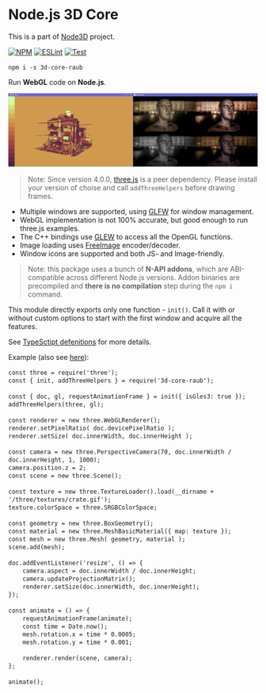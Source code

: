 # Node.js 3D Core

This is a part of [Node3D](https://github.com/node-3d) project.

[![NPM](https://badge.fury.io/js/3d-core-raub.svg)](https://badge.fury.io/js/3d-core-raub)
[![ESLint](https://github.com/node-3d/3d-core-raub/actions/workflows/eslint.yml/badge.svg)](https://github.com/node-3d/3d-core-raub/actions/workflows/eslint.yml)
[![Test](https://github.com/node-3d/3d-core-raub/actions/workflows/test.yml/badge.svg)](https://github.com/node-3d/3d-core-raub/actions/workflows/test.yml)

```
npm i -s 3d-core-raub
```

Run **WebGL** code on **Node.js**.

![Example](examples/screenshot.png)

> Note: Since version 4.0.0, [three.js](https://github.com/mrdoob/three.js) is a peer dependency.
Please install your version of choise and call `addThreeHelpers` before drawing frames.

* Multiple windows are supported, using [GLFW](http://www.glfw.org/) for window management.
* WebGL implementation is not 100% accurate, but good enough to run three.js examples.
* The C++ bindings use [GLEW](http://glew.sourceforge.net/) to access all the OpenGL functions.
* Image loading uses [FreeImage](http://freeimage.sourceforge.net/) encoder/decoder.
* Window icons are supported and both JS- and Image-friendly.

> Note: this package uses a bunch of **N-API addons**, which are ABI-compatible across
different Node.js versions. Addon binaries are precompiled and **there is no compilation**
step during the `npm i` command.


This module directly exports only one function - `init()`. Call it with or without
custom options to start with the first window and acquire all the features.

See [TypeSctipt defenitions](/index.d.ts) for more details.

Example (also see [here](/examples/crate-lean.js)):

```
const three = require('three');
const { init, addThreeHelpers } = require('3d-core-raub');

const { doc, gl, requestAnimationFrame } = init({ isGles3: true });
addThreeHelpers(three, gl);

const renderer = new three.WebGLRenderer();
renderer.setPixelRatio( doc.devicePixelRatio );
renderer.setSize( doc.innerWidth, doc.innerHeight );

const camera = new three.PerspectiveCamera(70, doc.innerWidth / doc.innerHeight, 1, 1000);
camera.position.z = 2;
const scene = new three.Scene();

const texture = new three.TextureLoader().load(__dirname + '/three/textures/crate.gif');
texture.colorSpace = three.SRGBColorSpace;

const geometry = new three.BoxGeometry();
const material = new three.MeshBasicMaterial({ map: texture });
const mesh = new three.Mesh( geometry, material );
scene.add(mesh);

doc.addEventListener('resize', () => {
	camera.aspect = doc.innerWidth / doc.innerHeight;
	camera.updateProjectionMatrix();
	renderer.setSize(doc.innerWidth, doc.innerHeight);
});

const animate = () => {
	requestAnimationFrame(animate);
	const time = Date.now();
	mesh.rotation.x = time * 0.0005;
	mesh.rotation.y = time * 0.001;
	
	renderer.render(scene, camera);
};

animate();
```
